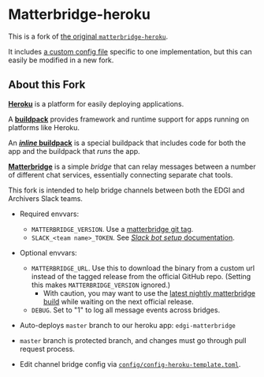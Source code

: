 # Matterbridge-heroku

This is a fork of [the original
`matterbridge-heroku`](https://github.com/cadecairos/matterbridge-heroku).

It includes [a custom config file][config] specific to one implementation, but this can easily be modified in a new fork.

## About this Fork

[**Heroku**](https://www.heroku.com/what) is a platform for easily deploying
applications.

A [**buildpack**](https://docs.cloudfoundry.org/buildpacks/) provides
framework and runtime support for apps running on platforms like Heroku.

An [**_inline_ buildpack**](https://github.com/kr/heroku-buildpack-inline#readme) is a special buildpack that includes code for both the app and the
buildpack that _runs_ the app.

[**Matterbridge**](https://github.com/42wim/matterbridge#readme) is a
simple _bridge_ that can relay messages between a number of different
chat services, essentially connecting separate chat tools.

This fork is intended to help bridge channels between both the EDGI and
Archivers Slack teams.

* Required envvars:
  * `MATTERBRIDGE_VERSION`. Use a [matterbridge git tag][git-tags].
  * `SLACK_<team name>_TOKEN`. See [_Slack bot setup_ documentation][bot-setup].
* Optional envvars:
  * `MATTERBRIDGE_URL`. Use this to download the binary from a custom
    url instead of the tagged release from the official GitHub repo.
    (Setting this makes `MATTERBRIDGE_VERSION` ignored.)
    * With caution, you may want to use the [latest nightly matterbridge
      build](https://bintray.com/42wim/nightly/Matterbridge/_latestVersion)
      while waiting on the next official release.
  * `DEBUG`. Set to "1" to log all message events across bridges.
* Auto-deploys `master` branch to our heroku app: `edgi-matterbridge`
* `master` branch is protected branch, and changes must go through pull
  request process.
* Edit channel bridge config via [`config/config-heroku-template.toml`][config].

   [bot-setup]: https://github.com/42wim/matterbridge/wiki/Slack-bot-setup
   [git-tags]: https://github.com/42wim/matterbridge/tags
   [config]: config/config-heroku-template.toml
